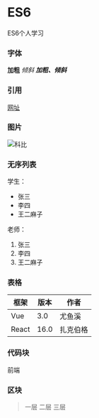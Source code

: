 # ES6
ES6个人学习

### 字体
**加粗**
*倾斜*
***加粗、倾斜***

### 引用
[网址](https://www.bilibili.com/)

### 图片
![科比](https://ss0.bdstatic.com/70cFvHSh_Q1YnxGkpoWK1HF6hhy/it/u=246261525,3128293719&fm=26&gp=0.jpg)

### 无序列表
学生：
* 张三
* 李四
* 王二麻子
 
老师：
1. 张三
2. 李四
3. 王二麻子

### 表格
| 框架 | 版本 | 作者 |
| --- | --- | --- |
| Vue | 3.0 | 尤鱼溪 |
| React | 16.0 | 扎克伯格 |

### 代码块
  <div>前端</div>

### 区块
> 一层
>  二层
>   三层
